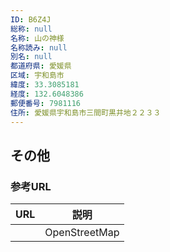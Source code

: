 ```yaml
---
ID: B6Z4J
総称: null
名称: 山の神様
名称読み: null
別名: null
都道府県: 愛媛県
区域: 宇和島市
緯度: 33.3085181
経度: 132.6048386
郵便番号: 7981116
住所: 愛媛県宇和島市三間町黒井地２２３３
---
```


## その他

### 参考URL

| URL | 説明          |
| --- | ------------- |
|     | OpenStreetMap |

